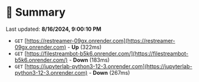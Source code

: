 # 📖 Summary
Last updated: **8/16/2024, 9:00:10 PM**

- `GET` [https://restreamer-09gx.onrender.com](https://restreamer-09gx.onrender.com) - **Up** (322ms)
- `GET` [https://filestreambot-b5k6.onrender.com/](https://filestreambot-b5k6.onrender.com/) - **Down** (183ms)
- `GET` [https://jupyterlab-python3-12-3.onrender.com](https://jupyterlab-python3-12-3.onrender.com) - **Down** (267ms)
